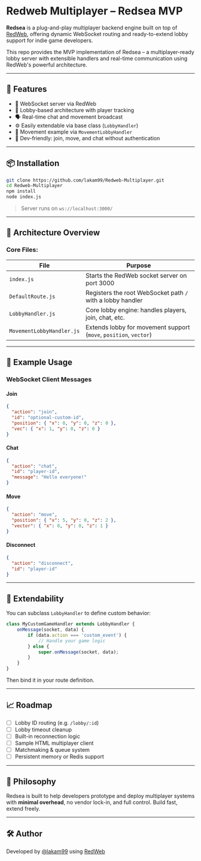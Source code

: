 # Redweb Multiplayer – Redsea MVP

**Redsea** is a plug-and-play multiplayer backend engine built on top of [RedWeb](https://www.npmjs.com/package/redweb), offering dynamic WebSocket routing and ready-to-extend lobby support for indie game developers.

This repo provides the MVP implementation of Redsea – a multiplayer-ready lobby server with extensible handlers and real-time communication using RedWeb's powerful architecture.

---

## 🚀 Features

- 🔌 WebSocket server via RedWeb
- 🧠 Lobby-based architecture with player tracking
- 🗣 Real-time chat and movement broadcast
- ⚙️ Easily extendable via base class (`LobbyHandler`)
- 🧱 Movement example via `MovementLobbyHandler`
- 🧪 Dev-friendly: join, move, and chat without authentication

---

## 📦 Installation

```bash
git clone https://github.com/lakam99/Redweb-Multiplayer.git
cd Redweb-Multiplayer
npm install
node index.js
````

> Server runs on `ws://localhost:3000/`

---

## 🧠 Architecture Overview

### Core Files:

| File                      | Purpose                                                           |
| ------------------------- | ----------------------------------------------------------------- |
| `index.js`                | Starts the RedWeb socket server on port 3000                      |
| `DefaultRoute.js`         | Registers the root WebSocket path `/` with a lobby handler        |
| `LobbyHandler.js`         | Core lobby engine: handles players, join, chat, etc.              |
| `MovementLobbyHandler.js` | Extends lobby for movement support (`move`, `position`, `vector`) |

---

## 📡 Example Usage

### WebSocket Client Messages

#### Join

```json
{
  "action": "join",
  "id": "optional-custom-id",
  "position": { "x": 0, "y": 0, "z": 0 },
  "vec": { "x": 1, "y": 0, "z": 0 }
}
```

#### Chat

```json
{
  "action": "chat",
  "id": "player-id",
  "message": "Hello everyone!"
}
```

#### Move

```json
{
  "action": "move",
  "position": { "x": 5, "y": 0, "z": 2 },
  "vector": { "x": 0, "y": 0, "z": 1 }
}
```

#### Disconnect

```json
{
  "action": "disconnect",
  "id": "player-id"
}
```

---

## 🧩 Extendability

You can subclass `LobbyHandler` to define custom behavior:

```js
class MyCustomGameHandler extends LobbyHandler {
    onMessage(socket, data) {
        if (data.action === 'custom_event') {
            // Handle your game logic
        } else {
            super.onMessage(socket, data);
        }
    }
}
```

Then bind it in your route definition.

---

## 📈 Roadmap

* [ ] Lobby ID routing (e.g. `/lobby/:id`)
* [ ] Lobby timeout cleanup
* [ ] Built-in reconnection logic
* [ ] Sample HTML multiplayer client
* [ ] Matchmaking & queue system
* [ ] Persistent memory or Redis support

---

## 🧠 Philosophy

Redsea is built to help developers prototype and deploy multiplayer systems with **minimal overhead**, no vendor lock-in, and full control. Build fast, extend freely.

---

## 🛠 Author

Developed by [@lakam99](https://github.com/lakam99) using [RedWeb](https://www.npmjs.com/package/redweb)